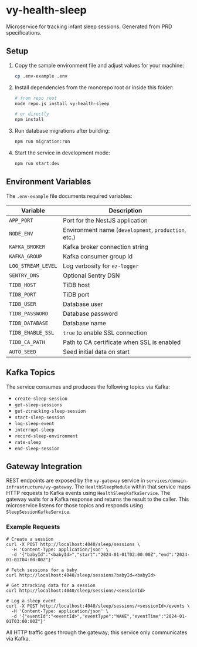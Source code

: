 # vy-health-sleep

Microservice for tracking infant sleep sessions. Generated from PRD specifications.

## Setup

1. Copy the sample environment file and adjust values for your machine:

   ```bash
   cp .env-example .env
   ```

2. Install dependencies from the monorepo root or inside this folder:

   ```bash
   # from repo root
   node repo.js install vy-health-sleep

   # or directly
   npm install
   ```

3. Run database migrations after building:

   ```bash
   npm run migration:run
   ```

4. Start the service in development mode:

   ```bash
   npm run start:dev
   ```

## Environment Variables

The `.env-example` file documents required variables:

| Variable | Description |
| --- | --- |
| `APP_PORT` | Port for the NestJS application |
| `NODE_ENV` | Environment name (`development`, `production`, etc.) |
| `KAFKA_BROKER` | Kafka broker connection string |
| `KAFKA_GROUP` | Kafka consumer group id |
| `LOG_STREAM_LEVEL` | Log verbosity for `ez-logger` |
| `SENTRY_DNS` | Optional Sentry DSN |
| `TIDB_HOST` | TiDB host |
| `TIDB_PORT` | TiDB port |
| `TIDB_USER` | Database user |
| `TIDB_PASSWORD` | Database password |
| `TIDB_DATABASE` | Database name |
| `TIDB_ENABLE_SSL` | `true` to enable SSL connection |
| `TIDB_CA_PATH` | Path to CA certificate when SSL is enabled |
| `AUTO_SEED` | Seed initial data on start |

## Kafka Topics

The service consumes and produces the following topics via Kafka:

- `create-sleep-session`
- `get-sleep-sessions`
- `get-ztracking-sleep-session`
- `start-sleep-session`
- `log-sleep-event`
- `interrupt-sleep`
- `record-sleep-environment`
- `rate-sleep`
- `end-sleep-session`

## Gateway Integration

REST endpoints are exposed by the `vy-gateway` service in
`services/domain-infrastructure/vy-gateway`. The `HealthSleepModule` within that
service maps HTTP requests to Kafka events using `HealthSleepKafkaService`. The
gateway waits for a Kafka response and returns the result to the caller. This
microservice listens for those topics and responds using
`SleepSessionKafkaService`.

### Example Requests

```
# Create a session
curl -X POST http://localhost:4040/sleep/sessions \
  -H 'Content-Type: application/json' \
  -d '{"babyId":"<babyId>","start":"2024-01-01T02:00:00Z","end":"2024-01-01T04:00:00Z"}'

# Fetch sessions for a baby
curl http://localhost:4040/sleep/sessions?babyId=<babyId>

# Get ztracking data for a session
curl http://localhost:4040/sleep/sessions/<sessionId>

# Log a sleep event
curl -X POST http://localhost:4040/sleep/sessions/<sessionId>/events \
  -H 'Content-Type: application/json' \
  -d '{"eventId":"<eventId>","eventType":"WAKE","eventTime":"2024-01-01T03:00:00Z"}'
```

All HTTP traffic goes through the gateway; this service only communicates via
Kafka.

